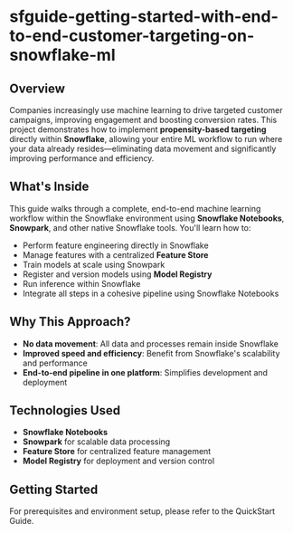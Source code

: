 # sfguide-getting-started-with-end-to-end-customer-targeting-on-snowflake-ml

## Overview

Companies increasingly use machine learning to drive targeted customer campaigns, improving engagement and boosting conversion rates. This project demonstrates how to implement **propensity-based targeting** directly within **Snowflake**, allowing your entire ML workflow to run where your data already resides—eliminating data movement and significantly improving performance and efficiency.

## What's Inside

This guide walks through a complete, end-to-end machine learning workflow within the Snowflake environment using **Snowflake Notebooks**, **Snowpark**, and other native Snowflake tools. You'll learn how to:

- Perform feature engineering directly in Snowflake
- Manage features with a centralized **Feature Store**
- Train models at scale using Snowpark
- Register and version models using **Model Registry**
- Run inference within Snowflake
- Integrate all steps in a cohesive pipeline using Snowflake Notebooks

## Why This Approach?

- **No data movement**: All data and processes remain inside Snowflake
- **Improved speed and efficiency**: Benefit from Snowflake's scalability and performance
- **End-to-end pipeline in one platform**: Simplifies development and deployment

## Technologies Used

- **Snowflake Notebooks**
- **Snowpark** for scalable data processing
- **Feature Store** for centralized feature management
- **Model Registry** for deployment and version control

## Getting Started

For prerequisites and environment setup, please refer to the QuickStart Guide.

